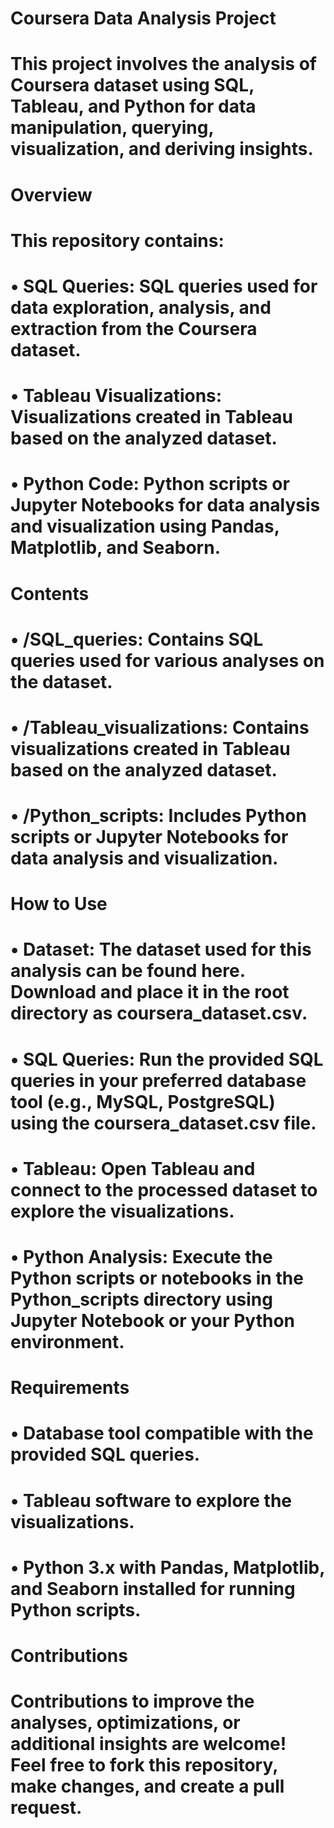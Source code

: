  #                                                    Coursera Data Analysis Project

# This project involves the analysis of Coursera dataset using SQL, Tableau, and Python for data manipulation, querying, visualization, and deriving insights.

# Overview

# This repository contains:

#    • SQL Queries: SQL queries used for data exploration, analysis, and extraction from the Coursera dataset.
#    • Tableau Visualizations: Visualizations created in Tableau based on the analyzed dataset.
#    • Python Code: Python scripts or Jupyter Notebooks for data analysis and visualization using Pandas, Matplotlib, and Seaborn.


# Contents

#    • /SQL_queries: Contains SQL queries used for various analyses on the dataset.
#    • /Tableau_visualizations: Contains visualizations created in Tableau based on the analyzed dataset.
#    • /Python_scripts: Includes Python scripts or Jupyter Notebooks for data analysis and visualization. 

# How to Use

#    • Dataset: The dataset used for this analysis can be found here. Download and place it in the root directory as coursera_dataset.csv.
#    • SQL Queries: Run the provided SQL queries in your preferred database tool (e.g., MySQL, PostgreSQL) using the coursera_dataset.csv file.
#    • Tableau: Open Tableau and connect to the processed dataset to explore the visualizations.
#    • Python Analysis: Execute the Python scripts or notebooks in the Python_scripts directory using Jupyter Notebook or your Python environment.

# Requirements

#    • Database tool compatible with the provided SQL queries.
#    • Tableau software to explore the visualizations.
#    • Python 3.x with Pandas, Matplotlib, and Seaborn installed for running Python scripts.

# Contributions
 
# Contributions to improve the analyses, optimizations, or additional insights are welcome! Feel free to fork this repository, make changes, and create a pull request.

